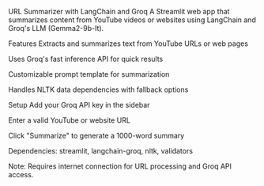 URL Summarizer with LangChain and Groq
A Streamlit web app that summarizes content from YouTube videos or websites using LangChain and Groq's LLM (Gemma2-9b-It).

Features
Extracts and summarizes text from YouTube URLs or web pages

Uses Groq's fast inference API for quick results

Customizable prompt template for summarization

Handles NLTK data dependencies with fallback options

Setup
Add your Groq API key in the sidebar

Enter a valid YouTube or website URL

Click "Summarize" to generate a 1000-word summary

Dependencies: streamlit, langchain-groq, nltk, validators

Note: Requires internet connection for URL processing and Groq API access.

